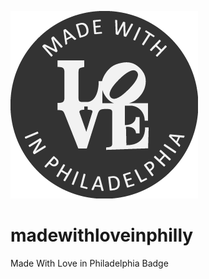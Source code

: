 ![Made With Love in Philadelphia Badge](https://raw.githubusercontent.com/trevorgeise/madewithloveinphilly/master/madewithloveinphilly.png)

madewithloveinphilly
====================

Made With Love in Philadelphia Badge
